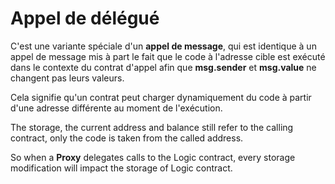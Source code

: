 # Appel de délégué

C'est une variante spéciale d'un **appel de message**, qui est identique à un appel de message mis à part le fait que le code à l'adresse cible est exécuté dans le contexte du contrat d'appel afin que **msg.sender** et **msg.value** ne changent pas leurs valeurs.

Cela signifie qu'un contrat peut charger dynamiquement du code à partir d'une adresse différente au moment de l'exécution.

The storage, the current address and balance still refer to the calling contract, only the code is taken from the called address.

So when a **Proxy** delegates calls to the Logic contract, every storage modification will impact the storage of Logic contract.